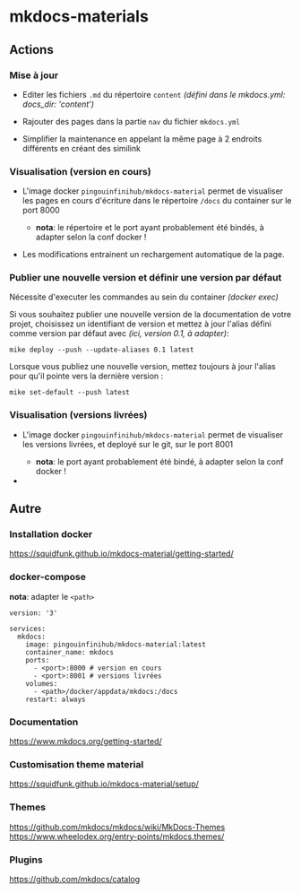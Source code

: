 # mkdocs-materials

## Actions

### Mise à jour
- Editer les fichiers `.md` du répertoire `content` *(défini dans le mkdocs.yml: docs_dir: 'content')*

- Rajouter des pages dans la partie `nav` du fichier `mkdocs.yml`

- Simplifier la maintenance en appelant la même page à 2 endroits différents en créant des similink

### Visualisation (version en cours)

- L'image docker `pingouinfinihub/mkdocs-material` permet de visualiser les pages en cours d'écriture dans le répertoire `/docs` du container sur le port 8000
  - **nota**: le répertoire et le port ayant probablement été bindés, à adapter selon la conf docker !

- Les modifications entrainent un rechargement automatique de la page.

### Publier une nouvelle version et définir une version par défaut

Nécessite d'executer les commandes au sein du container *(docker exec)*

Si vous souhaitez publier une nouvelle version de la documentation de votre projet, choisissez un identifiant de version et mettez à jour l'alias défini comme version par défaut avec *(ici, version 0.1, à adapter)*:

```
mike deploy --push --update-aliases 0.1 latest
```

Lorsque vous publiez une nouvelle version, mettez toujours à jour l'alias pour qu'il pointe vers la dernière version :

```
mike set-default --push latest
```

### Visualisation (versions livrées)

- L'image docker `pingouinfinihub/mkdocs-material` permet de visualiser les versions livrées, et deployé sur le git, sur le port 8001
  - **nota**: le port ayant probablement été bindé, à adapter selon la conf docker !

- 


## Autre

### Installation docker
https://squidfunk.github.io/mkdocs-material/getting-started/  

### docker-compose

**nota**: adapter le `<path>`
```
version: '3'

services:
  mkdocs:
    image: pingouinfinihub/mkdocs-material:latest
    container_name: mkdocs
    ports:
      - <port>:8000 # version en cours
      - <port>:8001 # versions livrées
    volumes:
      - <path>/docker/appdata/mkdocs:/docs
    restart: always
```

### Documentation
https://www.mkdocs.org/getting-started/

### Customisation theme material
https://squidfunk.github.io/mkdocs-material/setup/

### Themes
https://github.com/mkdocs/mkdocs/wiki/MkDocs-Themes
https://www.wheelodex.org/entry-points/mkdocs.themes/

### Plugins
https://github.com/mkdocs/catalog

